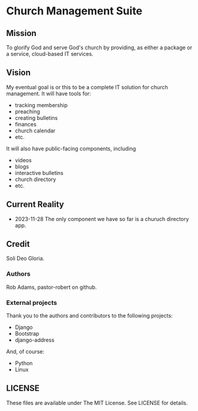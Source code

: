 # Church Management Suite

## Mission

To glorify God and serve God's church by providing, as either a package or a service, cloud-based IT services.

## Vision

My eventual goal is or this to be a complete IT solution for church management.
It will have tools for:

* tracking membership
* preaching
* creating bulletins
* finances
* church calendar
* etc.

It will also have public-facing components, including

* videos
* blogs
* interactive bulletins
* church directory
* etc.

## Current Reality

* 2023-11-28 The only component we have so far is a churuch directory app.

## Credit

Soli Deo Gloria.

### Authors

Rob Adams, pastor-robert on github.

### External projects

Thank you to the authors and contributors to the following projects:

* Django
* Bootstrap
* django-address

And, of course:

* Python
* Linux

## LICENSE

These files are available under The MIT License. See LICENSE for details.
